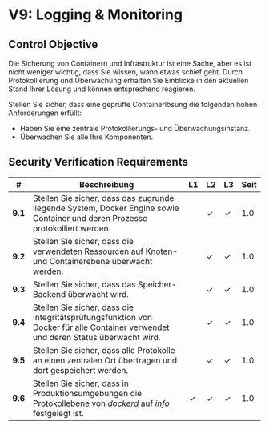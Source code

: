 # V9:	Logging & Monitoring

## Control Objective

Die Sicherung von Containern und Infrastruktur ist eine Sache, aber es ist nicht weniger wichtig, dass Sie wissen, wann etwas schief geht. Durch Protokollierung und Überwachung erhalten Sie Einblicke in den aktuellen Stand Ihrer Lösung und können entsprechend reagieren.

Stellen Sie sicher, dass eine geprüfte Containerlösung die folgenden hohen Anforderungen erfüllt:

* Haben Sie eine zentrale Protokollierungs- und Überwachungsinstanz.
* Überwachen Sie alle Ihre Komponenten.

## Security Verification Requirements

| # | Beschreibung | L1 | L2 | L3 | Seit |
| --- | --- | --- | --- | -- | -- |
| **9.1** | Stellen Sie sicher, dass das zugrunde liegende System, Docker Engine sowie Container und deren Prozesse protokolliert werden. |  | ✓ | ✓ | 1.0 |
| **9.2** | Stellen Sie sicher, dass die verwendeten Ressourcen auf Knoten- und Containerebene überwacht werden. |  | ✓ | ✓ | 1.0 |
| **9.3** | Stellen Sie sicher, dass das Speicher-Backend überwacht wird. |  | ✓ | ✓ | 1.0 |
| **9.4** | Stellen Sie sicher, dass die Integritätsprüfungsfunktion von Docker für alle Container verwendet und deren Status überwacht wird. |  | ✓ | ✓ | 1.0 |
| **9.5** | Stellen Sie sicher, dass alle Protokolle an einen zentralen Ort übertragen und dort gespeichert werden. |  | ✓ | ✓ | 1.0 |
| **9.6** | Stellen Sie sicher, dass in Produktionsumgebungen die Protokollebene von _dockerd_ auf _info_ festgelegt ist. | ✓ | ✓ | ✓ | 1.0 |
